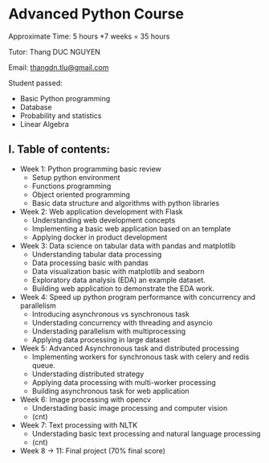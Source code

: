 # Advanced Python Course
Approximate Time: 5 hours *7 weeks = 35 hours

Tutor: Thang DUC NGUYEN

Email: thangdn.tlu@gmail.com

Student passed:
- Basic Python programming 
- Database
- Probability and statistics
- Linear Algebra

## I. Table of contents:
- Week 1: Python programming basic review
    + Setup python environment
    + Functions programming
    + Object oriented programming
    + Basic data structure and algorithms with python libraries
- Week 2: Web application development with Flask
    + Understanding web development concepts
    + Implementing a basic web application based on an template
    + Applying docker in product development
- Week 3: Data science on tabular data with pandas and matplotlib
    + Understanding tabular data processing
    + Data processing basic with pandas
    + Data visualization basic with matplotlib and seaborn
    + Exploratory data analysis (EDA) an example dataset.
    + Building web application to demonstrate the EDA work.
- Week 4: Speed up python program performance with concurrency and parallelism
    + Introducing asynchronous vs synchronous task
    + Understading concurrency with threading and asyncio
    + Understading parallelism with multiprocessing
    + Applying data processing in large dataset
- Week 5: Advanced Asynchronous task and distributed processing
    + Implementing workers for synchronous task with celery and redis queue.
    + Understading distributed strategy
    + Applying data processing with multi-worker processing
    + Building asynchronous task for web application
- Week 6: Image processing with opencv
    + Understading basic image processing and computer vision
    + (cnt)
- Week 7: Text processing with NLTK
    + Understading basic text processing and natural language processing
    + (cnt)
- Week 8 -> 11: Final project (70% final score)